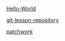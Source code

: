 [Hello-World](https://github.com/norbertbodo91/hello-world)

[git-lesson-repository](https://github.com/norbertbodo91/git-lesson-repository)

[patchwork](https://github.com/norbertbodo91/patchwork)
